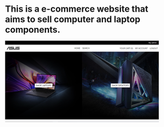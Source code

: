 <h1>This is a e-commerce website that aims to sell computer and laptop components.</h1>

<img src="https://github.com/josephh27/computer-parts-store/blob/master/readme_assets/homepage.png" />
